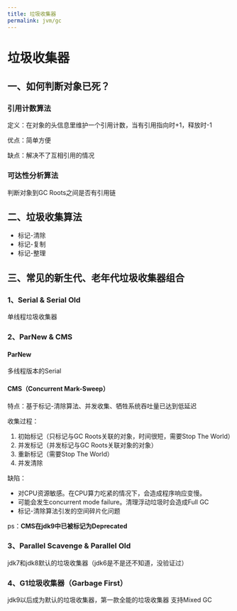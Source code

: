 ```yaml
---
title: 垃圾收集器
permalink: jvm/gc 
---
```

# 垃圾收集器

## 一、如何判断对象已死？

### 引用计数算法

定义：在对象的头信息里维护一个引用计数，当有引用指向时+1，释放时-1

优点：简单方便

缺点：解决不了互相引用的情况

### 可达性分析算法

判断对象到GC Roots之间是否有引用链

## 二、垃圾收集算法

- 标记-清除
- 标记-复制
- 标记-整理

## 三、常见的新生代、老年代垃圾收集器组合

### 1、Serial & Serial Old

单线程垃圾收集器

### 2、ParNew & CMS

#### ParNew

多线程版本的Serial

#### CMS（Concurrent Mark-Sweep）

特点：基于标记-清除算法、并发收集、牺牲系统吞吐量已达到低延迟

收集过程：

1. 初始标记（只标记与GC Roots关联的对象，时间很短，需要Stop The World）
2. 并发标记（并发标记与GC Roots关联对象的对象）
3. 重新标记（需要Stop The World）
4. 并发清除

缺陷：

- 对CPU资源敏感。在CPU算力吃紧的情况下，会造成程序响应变慢。
- 可能会发生concurrent mode failure。清理浮动垃圾时会造成Full GC
- 标记-清除算法引发的空间碎片化问题

ps：**CMS在jdk9中已被标记为Deprecated**

### 3、Parallel Scavenge & Parallel Old

jdk7和jdk8默认的垃圾收集器（jdk6是不是还不知道，没验证过）

### 4、G1垃圾收集器（Garbage First）

jdk9以后成为默认的垃圾收集器，第一款全能的垃圾收集器
支持Mixed GC